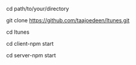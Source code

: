 cd path/to/your/directory

git clone https://github.com/taajoedeen/Itunes.git

cd Itunes

cd client-npm start

cd server-npm start
